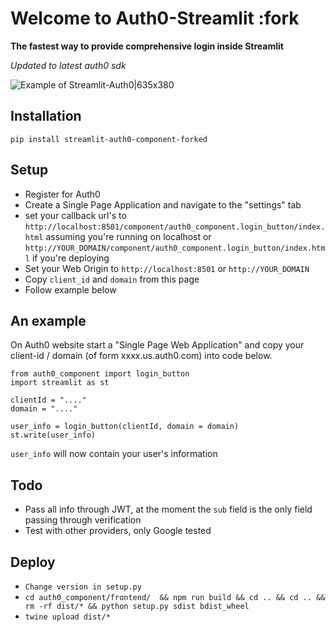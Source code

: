 # Welcome to Auth0-Streamlit :fork

**The fastest way to provide comprehensive login inside Streamlit**

_Updated to latest auth0 sdk_

![Example of Streamlit-Auth0|635x380](demo.gif?raw=true)

## Installation

`pip install streamlit-auth0-component-forked`

## Setup

- Register for Auth0
- Create a Single Page Application and navigate to the "settings" tab
- set your callback url's to `http://localhost:8501/component/auth0_component.login_button/index.html` assuming you're running on localhost or `http://YOUR_DOMAIN/component/auth0_component.login_button/index.html` if you're deploying
- Set your Web Origin to `http://localhost:8501` or `http://YOUR_DOMAIN`
- Copy `client_id` and `domain` from this page
- Follow example below

## An example

On Auth0 website start a "Single Page Web Application" and copy your client-id / domain (of form xxxx.us.auth0.com) into code below.

```
from auth0_component import login_button
import streamlit as st

clientId = "...."
domain = "...."

user_info = login_button(clientId, domain = domain)
st.write(user_info)
```

`user_info` will now contain your user's information

## Todo

- Pass all info through JWT, at the moment the `sub` field is the only field passing through verification
- Test with other providers, only Google tested

## Deploy

- `Change version in setup.py`
- `cd auth0_component/frontend/  && npm run build && cd .. && cd .. && rm -rf dist/* && python setup.py sdist bdist_wheel`
- `twine upload dist/*`

